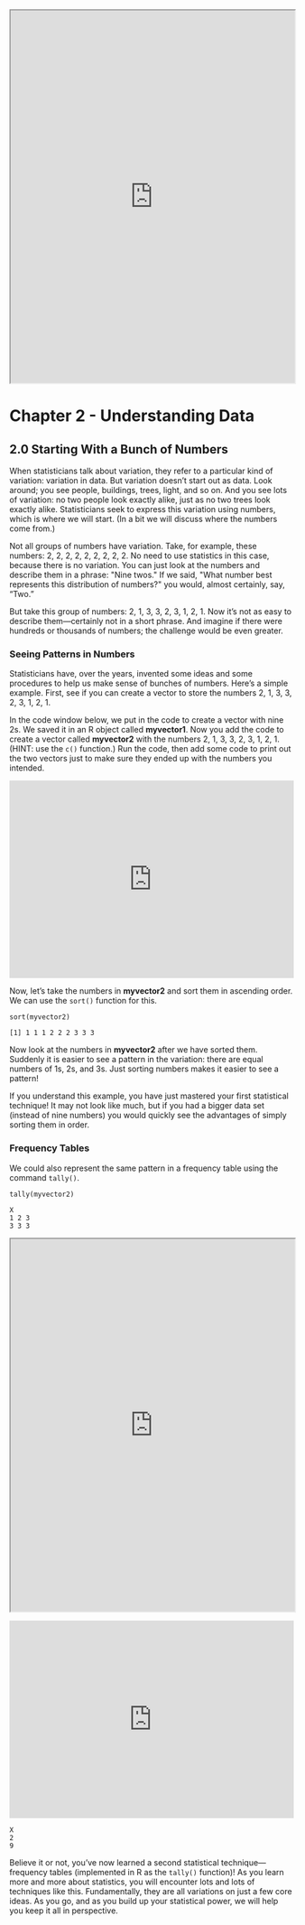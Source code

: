 <iframe data-type="learnosity" id="Pulse2"  src="https://coursekata.org/learnosity/preview/Pulse2" width="100%" height="660"></iframe>

# Chapter 2 - Understanding Data

## 2.0 Starting With a Bunch of Numbers

When statisticians talk about variation, they refer to a particular kind of variation: variation in data. But variation doesn’t start out as data. Look around; you see people, buildings, trees, light, and so on. And you see lots of variation: no two people look exactly alike, just as no two trees look exactly alike. Statisticians seek to express this variation using numbers, which is where we will start. (In a bit we will discuss where the numbers come from.)

Not all groups of numbers have variation. Take, for example, these numbers: 2, 2, 2, 2, 2, 2, 2, 2, 2. No need to use statistics in this case, because there is no variation. You can just look at the numbers and describe them in a phrase: "Nine twos." If we said, "What number best represents this distribution of numbers?" you would, almost certainly, say, “Two.”

But take this group of numbers: 2, 1, 3, 3, 2, 3, 1, 2, 1. Now it’s not as easy to describe them—certainly not in a short phrase. And imagine if there were hundreds or thousands of numbers; the challenge would be even greater. 

### Seeing Patterns in Numbers

Statisticians have, over the years, invented some ideas and some procedures to help us make sense of bunches of numbers. Here’s a simple example. First, see if you can create a vector to store the numbers 2, 1, 3, 3, 2, 3, 1, 2, 1. 

In the code window below, we put in the code to create a vector with nine 2s. We saved it in an R object called **myvector1**. Now you add the code to create a vector called **myvector2** with the numbers 2, 1, 3, 3, 2, 3, 1, 2, 1. (HINT: use the ```c()``` function.) Run the code, then add some code to print out the two vectors just to make sure they ended up with the numbers you intended. 

<p><iframe data-type="datacamp" id="ch2-1" style="border: 0px #ffffff none;" src="https://uclatall.github.io/czi-stats-course/data-camp/chapter-2/ch2-1" width="100%" height="350" ></iframe></p>

Now, let’s take the numbers in **myvector2** and sort them in ascending order. We can use the ```sort()``` function for this. 

```
sort(myvector2)
``` 

```
[1] 1 1 1 2 2 2 3 3 3
```

Now look at the numbers in **myvector2** after we have sorted them. Suddenly it is easier to see a pattern in the variation: there are equal numbers of 1s, 2s, and 3s. Just sorting numbers makes it easier to see a pattern!

If you understand this example, you have just mastered your first statistical technique! It may not look like much, but if you had a bigger data set (instead of nine numbers) you would quickly see the advantages of simply sorting them in order. 

### Frequency Tables

We could also represent the same pattern in a frequency table using the command ```tally()```.

```
tally(myvector2)
``` 

```
X
1 2 3 
3 3 3
```

<iframe data-type="learnosity" id="Ch2_Starting_1"  src="https://coursekata.org/learnosity/preview/Ch2_Starting_1" width="100%" height="660"></iframe>

<p><iframe data-type="datacamp" id="ch2-2" style="border: 0px #ffffff none;" src="https://uclatall.github.io/czi-stats-course/data-camp/chapter-2/ch2-2" width="100%" height="350" ></iframe></p> 

```
X
2 
9
```

Believe it or not, you’ve now learned a second statistical technique—frequency tables (implemented in R as the ```tally()``` function)! As you learn more and more about statistics, you will encounter lots and lots of techniques like this. Fundamentally, they are all variations on just a few core ideas. As you go, and as you build up your statistical power, we will help you keep it all in perspective. 